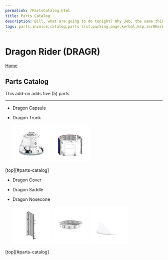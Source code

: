 ```yaml
---
permalink: /PartsCatalog.html
title: Parts Catalog
description: Bill, what are going to do tonight? Why Jeb, the same thing we do every night, Take over the world!
tags: parts,invoice,catalog,parts-list,packing,page,kerbal,ksp,zer0Kerbal,zedK
---
```


<!-- PartsCatalog.md v1.1.4.1
Dragon Rider (DRAGR)
created: 01 Feb 2022
updated: 01 Oct 2022 -->

<script src="https://kit.fontawesome.com/0ea5493613.js" crossorigin="anonymous"></script>
<i class="fa-solid fa-explosion fa-beat-fade fa-3x" style="--fa-beat-fade-opacity: 0.1; --fa-beat-fade-scale: 1.25;color: #FF7E03" ></i>

# Dragon Rider (DRAGR)

[Home](./index.md)

## Parts Catalog

This add-on adds five (5) parts

---

* Dragon Capsule
* Dragon Trunk

  <img src="https://raw.githubusercontent.com/zer0Kerbal/DragonRider/master/docs/%40thumbs/DragonCapsule_icon.png" alt="Dragon Capsule" width="25%" height="25%" /> <img src="https://raw.githubusercontent.com/zer0Kerbal/DragonRider/master/docs/%40thumbs/DragonTrunk_icon.png" alt="Dragon Trunk" width="25%" height="25%" />

[top][#parts-catalog]

* Dragon Cover
* Dragon Saddle
* Dragon Nosecone

  <img src="https://raw.githubusercontent.com/zer0Kerbal/DragonRider/master/docs/%40thumbs/DragonCover_icon.png" alt="Dragon Cover" width="25%" height="25%" /> <img src="https://raw.githubusercontent.com/zer0Kerbal/DragonRider/master/docs/%40thumbs/DragonSaddle_icon.png" alt="Dragon Saddle" width="25%" height="25%" /> <img src="https://raw.githubusercontent.com/zer0Kerbal/DragonRider/master/docs/%40thumbs/DragonNosecone_icon.png" alt="Dragon Nosecone" width="25%" height="25%" />

[top][#parts-catalog]


<!-- this file CC BY-ND 4.0 by zer0Kerbal -->